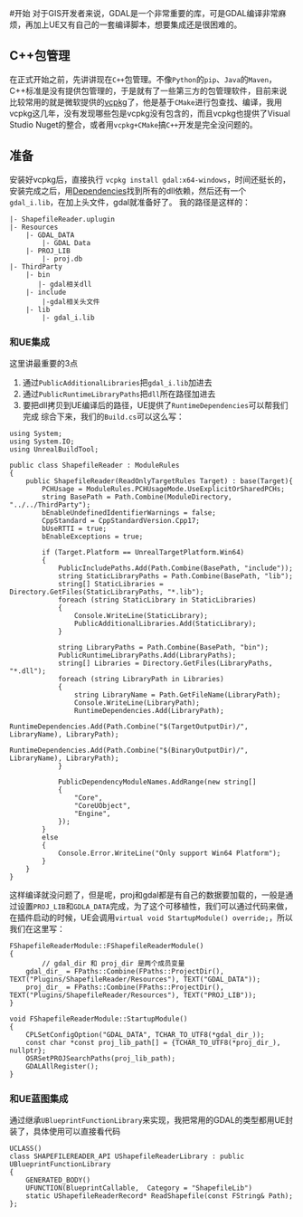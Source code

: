 #开始
对于GIS开发者来说，GDAL是一个非常重要的库，可是GDAL编译非常麻烦，再加上UE又有自己的一套编译脚本，想要集成还是很困难的。
## C++包管理
在正式开始之前，先讲讲现在`C++`包管理。不像`Python`的`pip`、`Java`的`Maven`，C++标准是没有提供包管理的，于是就有了一些第三方的包管理软件，目前来说比较常用的就是微软提供的[vcpkg](https://github.com/microsoft/vcpkg)了，他是基于`CMake`进行包查找、编译，我用vcpkg这几年，没有发现哪些包是vcpkg没有包含的，而且vcpkg也提供了Visual Studio Nuget的整合，或者用`vcpkg+CMake`搞`C++`开发是完全没问题的。
## 准备
安装好vcpkg后，直接执行 `vcpkg install gdal:x64-windows`，时间还挺长的，安装完成之后，用[Dependencies](https://github.com/lucasg/Dependencies)找到所有的dll依赖，然后还有一个 `gdal_i.lib`，在加上头文件，gdal就准备好了。
我的路径是这样的：
```
|- ShapefileReader.uplugin
|- Resources
    |- GDAL_DATA
        |- GDAL Data
    |- PROJ_LIB
        |- proj.db
|- ThirdParty
    |- bin
       |- gdal相关dll
    |- include
        |-gdal相关头文件
    |- lib
        |- gdal_i.lib
```
### 和UE集成
这里讲最重要的3点
1. 通过`PublicAdditionalLibraries`把`gdal_i.lib`加进去
2. 通过`PublicRuntimeLibraryPaths`把`dll`所在路径加进去
3. 要把dll拷贝到UE编译后的路径，UE提供了`RuntimeDependencies`可以帮我们完成
综合下来，我们的`Build.cs`可以这么写：
```
using System;
using System.IO;
using UnrealBuildTool;

public class ShapefileReader : ModuleRules
{
	public ShapefileReader(ReadOnlyTargetRules Target) : base(Target){
		PCHUsage = ModuleRules.PCHUsageMode.UseExplicitOrSharedPCHs;
		string BasePath = Path.Combine(ModuleDirectory, "../../ThirdParty");
		bEnableUndefinedIdentifierWarnings = false;
		CppStandard = CppStandardVersion.Cpp17;
		bUseRTTI = true;
		bEnableExceptions = true;
	
		if (Target.Platform == UnrealTargetPlatform.Win64)
		{
			PublicIncludePaths.Add(Path.Combine(BasePath, "include"));
			string StaticLibraryPaths = Path.Combine(BasePath, "lib");
			string[] StaticLibraries = Directory.GetFiles(StaticLibraryPaths, "*.lib");
			foreach (string StaticLibrary in StaticLibraries)
			{
				Console.WriteLine(StaticLibrary);
				PublicAdditionalLibraries.Add(StaticLibrary);
			}
				
			string LibraryPaths = Path.Combine(BasePath, "bin");
			PublicRuntimeLibraryPaths.Add(LibraryPaths);
			string[] Libraries = Directory.GetFiles(LibraryPaths,  "*.dll");
			foreach (string LibraryPath in Libraries)
			{
				string LibraryName = Path.GetFileName(LibraryPath);
				Console.WriteLine(LibraryPath);
				RuntimeDependencies.Add(LibraryPath);
				RuntimeDependencies.Add(Path.Combine("$(TargetOutputDir)/", LibraryName), LibraryPath);
				RuntimeDependencies.Add(Path.Combine("$(BinaryOutputDir)/", LibraryName), LibraryPath);
			}
				
			PublicDependencyModuleNames.AddRange(new string[]
			{
				"Core",
				"CoreUObject",
				"Engine",
			});
		}
		else
		{
			Console.Error.WriteLine("Only support Win64 Platform");
		}
	}
}
```
这样编译就没问题了，但是呢，proj和gdal都是有自己的数据要加载的，一般是通过设置`PROJ_LIB`和`GDLA_DATA`完成，为了这个可移植性，我们可以通过代码来做，在插件启动的时候，UE会调用`virtual void StartupModule() override;`，所以我们在这里写：
```
FShapefileReaderModule::FShapefileReaderModule()
{
        // gdal_dir 和 proj_dir 是两个成员变量
	gdal_dir_ = FPaths::Combine(FPaths::ProjectDir(), TEXT("Plugins/ShapefileReader/Resources"), TEXT("GDAL_DATA"));
	proj_dir_ = FPaths::Combine(FPaths::ProjectDir(), TEXT("Plugins/ShapefileReader/Resources"), TEXT("PROJ_LIB"));
}

void FShapefileReaderModule::StartupModule()
{
	CPLSetConfigOption("GDAL_DATA", TCHAR_TO_UTF8(*gdal_dir_));
	const char *const proj_lib_path[] = {TCHAR_TO_UTF8(*proj_dir_), nullptr};
	OSRSetPROJSearchPaths(proj_lib_path);
	GDALAllRegister();
}
```
### 和UE蓝图集成
通过继承`UBlueprintFunctionLibrary`来实现，我把常用的GDAL的类型都用UE封装了，具体使用可以直接看代码
```
UCLASS()
class SHAPEFILEREADER_API UShapefileReaderLibrary : public UBlueprintFunctionLibrary
{
	GENERATED_BODY()
	UFUNCTION(BlueprintCallable,  Category = "ShapefileLib")
	static UShapefileReaderRecord* ReadShapefile(const FString& Path);
};
```